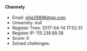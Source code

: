 #### Channely  

* Email: qijie29896@qq.com  
* University: null  
* Register Time: 2017-04-14 17:52:31  
* Register IP: 115.238.89.38  
* Score: 0  
* Solved challenges: 
